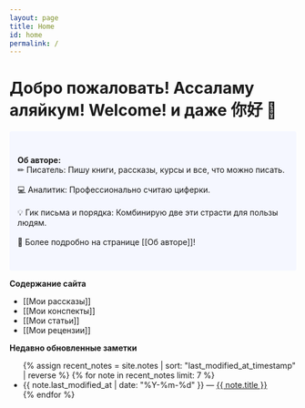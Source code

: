 ```yaml
---
layout: page
title: Home
id: home
permalink: /
---
```


# Добро пожаловать! Ассаламу аляйкум! Welcome! и даже 你好 👋

<div style="padding: 3em 1em; background: #f5f7ff; border-radius: 4px;">
<strong>Об авторе:</strong>
<br>✏ Писатель: Пишу книги, рассказы, курсы и все, что можно писать.<br>
<br>💻 Аналитик: Профессионально считаю циферки.<br>
<br>💡 Гик письма и порядка: Комбинирую две эти страсти для пользы людям.<br>
<br>📍 Более подробно на странице [[Об авторе]]!<br>
</div>


<strong>Содержание сайта</strong>
- [[Мои рассказы]]
- [[Мои конспекты]]
- [[Мои статьи]]
- [[Мои рецензии]]

<strong>Недавно обновленные заметки</strong>

<ul>
  {% assign recent_notes = site.notes | sort: "last_modified_at_timestamp" | reverse %}
  {% for note in recent_notes limit: 7 %}
    <li>
      {{ note.last_modified_at | date: "%Y-%m-%d" }} — <a class="internal-link" href="{{ site.baseurl }}{{ note.url }}">{{ note.title }}</a>
    </li>
  {% endfor %}
</ul>

<style>
  .wrapper {
    max-width: 46em;
  }
</style>
